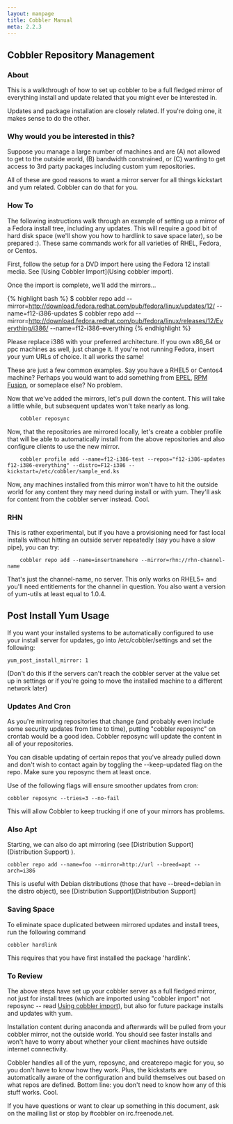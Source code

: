 ```yaml
---
layout: manpage
title: Cobbler Manual
meta: 2.2.3
---
```

## Cobbler Repository Management

### About

This is a walkthrough of how to set up cobbler to be a full fledged
mirror of everything install and update related that you might ever
be interested in.

Updates and package installation are closely related. If you're
doing one, it makes sense to do the other.

### Why would you be interested in this?

Suppose you manage a large number of machines and are (A) not
allowed to get to the outside world, (B) bandwidth constrained, or
(C) wanting to get access to 3rd party packages including custom
yum repositories.

All of these are good reasons to want a mirror server for all
things kickstart and yum related. Cobbler can do that for you.

### How To

The following instructions walk through an example of setting up a
mirror of a Fedora install tree, including any updates. This will
require a good bit of hard disk space (we'll show you how to
hardlink to save space later), so be prepared :). These same
commands work for all varieties of RHEL, Fedora, or Centos.

First, follow the setup for a DVD import here using the Fedora 12
install media. See
[Using Cobbler Import](Using cobbler import).

Once the import is complete, we'll add the mirrors...

{% highlight bash %}
$ cobbler repo add --mirror=http://download.fedora.redhat.com/pub/fedora/linux/updates/12/ --name=f12-i386-updates 
$ cobbler repo add --mirror=http://download.fedora.redhat.com/pub/fedora/linux/releases/12/Everything/i386/ --name=f12-i386-everything 
{% endhighlight %}

Please replace i386 with your preferred architecture. If you own
x86\_64 or ppc machines as well, just change it. If you're not
running Fedora, insert your yum URLs of choice. It all works the
same!

These are just a few common examples. Say you have a RHEL5 or
Centos4 machine? Perhaps you would want to add something from
[EPEL](http://fedoraproject.org/wiki/EPEL),
[RPM Fusion](http://rpmfusion.org/), or someplace else? No
problem.

Now that we've added the mirrors, let's pull down the content. This
will take a little while, but subsequent updates won't take nearly
as long.

        cobbler reposync 

Now, that the repositories are mirrored locally, let's create a
cobbler profile that will be able to automatically install from the
above repositories and also configure clients to use the new
mirror.

        cobbler profile add --name=f12-i386-test --repos="f12-i386-updates f12-i386-everything" --distro=F12-i386 --kickstart=/etc/cobbler/sample_end.ks 

Now, any machines installed from this mirror won't have to hit the
outside world for any content they may need during install or with
yum. They'll ask for content from the cobbler server instead.
Cool.

### RHN

This is rather experimental, but if you have a provisioning need
for fast local installs without hitting an outside server
repeatedly (say you have a slow pipe), you can try:

        cobbler repo add --name=insertnamehere --mirror=rhn://rhn-channel-name 

That's just the channel-name, no server. This only works on RHEL5+
and you'll need entitlements for the channel in question. You also
want a version of yum-utils at least equal to 1.0.4.

## Post Install Yum Usage

If you want your installed systems to be automatically configured
to use your install server for updates, go into
/etc/cobbler/settings and set the following:

    yum_post_install_mirror: 1

(Don't do this if the servers can't reach the cobbler server at the
value set up in settings or if you're going to move the installed
machine to a different network later)

### Updates And Cron

As you're mirroring repositories that change (and probably even
include some security updates from time to time), putting "cobbler
reposync" on crontab would be a good idea. Cobbler reposync will
update the content in all of your repositories.

You can disable updating of certain repos that you've already
pulled down and don't wish to contact again by toggling the
--keep-updated flag on the repo. Make sure you reposync them at
least once.

Use of the following flags will ensure smoother updates from cron:

    cobbler reposync --tries=3 --no-fail

This will allow Cobbler to keep trucking if one of your mirrors has
problems.

### Also Apt

Starting, we can also do apt mirroring (see
[Distribution Support](Distribution Support) ).

    cobbler repo add --name=foo --mirror=http://url --breed=apt --arch=i386

This is useful with Debian distributions (those that have
--breed=debian in the distro object), see
[Distribution Support](Distribution Support]

### Saving Space

To eliminate space duplicated between mirrored updates and install
trees, run the following command

    cobbler hardlink

This requires that you have first installed the package
'hardlink'.

### To Review

The above steps have set up your cobbler server as a full fledged
mirror, not just for install trees (which are imported using
"cobbler import" not reposync -- read
[Using cobbler import](/cobbler/wiki/UsingCobblerImport)), but also
for future package installs and updates with yum.

Installation content during anaconda and afterwards will be pulled
from your cobbler mirror, not the outside world. You should see
faster installs and won't have to worry about whether your client
machines have outside internet connectivity.

Cobbler handles all of the yum, reposync, and createrepo magic for
you, so you don't have to know how they work. Plus, the kickstarts
are automatically aware of the configuration and build themselves
out based on what repos are defined. Bottom line: you don't need to
know how any of this stuff works. Cool.

If you have questions or want to clear up something in this
document, ask on the mailing list or stop by \#cobbler on
irc.freenode.net.

